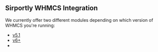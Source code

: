 ## Sirportly WHMCS Integration

We currently offer two different modules depending on which version of WHMCS you're running:

* [v5.1](v5)
* [v6+](v6)
* 
